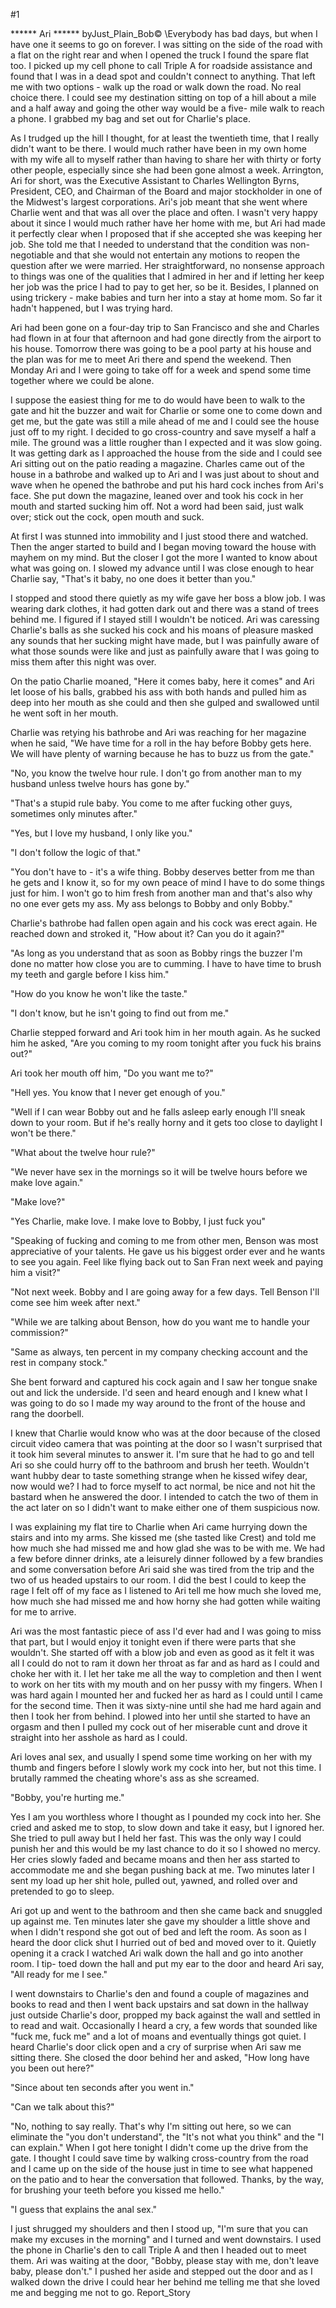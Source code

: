 #1 

 

 ****** Ari ****** byJust_Plain_Bob© \Everybody has bad days, but when I have one it seems to go on forever. I was sitting on the side of the road with a flat on the right rear and when I opened the truck I found the spare flat too. I picked up my cell phone to call Triple A for roadside assistance and found that I was in a dead spot and couldn't connect to anything. That left me with two options - walk up the road or walk down the road. No real choice there. I could see my destination sitting on top of a hill about a mile and a half away and going the other way would be a five- mile walk to reach a phone. I grabbed my bag and set out for Charlie's place. 

 As I trudged up the hill I thought, for at least the twentieth time, that I really didn't want to be there. I would much rather have been in my own home with my wife all to myself rather than having to share her with thirty or forty other people, especially since she had been gone almost a week. Arrington, Ari for short, was the Executive Assistant to Charles Wellington Byrns, President, CEO, and Chairman of the Board and major stockholder in one of the Midwest's largest corporations. Ari's job meant that she went where Charlie went and that was all over the place and often. I wasn't very happy about it since I would much rather have her home with me, but Ari had made it perfectly clear when I proposed that if she accepted she was keeping her job. She told me that I needed to understand that the condition was non-negotiable and that she would not entertain any motions to reopen the question after we were married. Her straightforward, no nonsense approach to things was one of the qualities that I admired in her and if letting her keep her job was the price I had to pay to get her, so be it. Besides, I planned on using trickery - make babies and turn her into a stay at home mom. So far it hadn't happened, but I was trying hard. 

 Ari had been gone on a four-day trip to San Francisco and she and Charles had flown in at four that afternoon and had gone directly from the airport to his house. Tomorrow there was going to be a pool party at his house and the plan was for me to meet Ari there and spend the weekend. Then Monday Ari and I were going to take off for a week and spend some time together where we could be alone. 

 I suppose the easiest thing for me to do would have been to walk to the gate and hit the buzzer and wait for Charlie or some one to come down and get me, but the gate was still a mile ahead of me and I could see the house just off to my right. I decided to go cross-country and save myself a half a mile. The ground was a little rougher than I expected and it was slow going. It was getting dark as I approached the house from the side and I could see Ari sitting out on the patio reading a magazine. Charles came out of the house in a bathrobe and walked up to Ari and I was just about to shout and wave when he opened the bathrobe and put his hard cock inches from Ari's face. She put down the magazine, leaned over and took his cock in her mouth and started sucking him off. Not a word had been said, just walk over; stick out the cock, open mouth and suck. 

 At first I was stunned into immobility and I just stood there and watched. Then the anger started to build and I began moving toward the house with mayhem on my mind. But the closer I got the more I wanted to know about what was going on. I slowed my advance until I was close enough to hear Charlie say, "That's it baby, no one does it better than you." 

 I stopped and stood there quietly as my wife gave her boss a blow job. I was wearing dark clothes, it had gotten dark out and there was a stand of trees behind me. I figured if I stayed still I wouldn't be noticed. Ari was caressing Charlie's balls as she sucked his cock and his moans of pleasure masked any sounds that her sucking might have made, but I was painfully aware of what those sounds were like and just as painfully aware that I was going to miss them after this night was over. 

 On the patio Charlie moaned, "Here it comes baby, here it comes" and Ari let loose of his balls, grabbed his ass with both hands and pulled him as deep into her mouth as she could and then she gulped and swallowed until he went soft in her mouth. 

 Charlie was retying his bathrobe and Ari was reaching for her magazine when he said, "We have time for a roll in the hay before Bobby gets here. We will have plenty of warning because he has to buzz us from the gate." 

 "No, you know the twelve hour rule. I don't go from another man to my husband unless twelve hours has gone by." 

 "That's a stupid rule baby. You come to me after fucking other guys, sometimes only minutes after." 

 "Yes, but I love my husband, I only like you." 

 "I don't follow the logic of that." 

 "You don't have to - it's a wife thing. Bobby deserves better from me than he gets and I know it, so for my own peace of mind I have to do some things just for him. I won't go to him fresh from another man and that's also why no one ever gets my ass. My ass belongs to Bobby and only Bobby." 

 Charlie's bathrobe had fallen open again and his cock was erect again. He reached down and stroked it, "How about it? Can you do it again?" 

 "As long as you understand that as soon as Bobby rings the buzzer I'm done no matter how close you are to cumming. I have to have time to brush my teeth and gargle before I kiss him." 

 "How do you know he won't like the taste." 

 "I don't know, but he isn't going to find out from me." 

 Charlie stepped forward and Ari took him in her mouth again. As he sucked him he asked, "Are you coming to my room tonight after you fuck his brains out?" 

 Ari took her mouth off him, "Do you want me to?" 

 "Hell yes. You know that I never get enough of you." 

 "Well if I can wear Bobby out and he falls asleep early enough I'll sneak down to your room. But if he's really horny and it gets too close to daylight I won't be there." 

 "What about the twelve hour rule?" 

 "We never have sex in the mornings so it will be twelve hours before we make love again." 

 "Make love?" 

 "Yes Charlie, make love. I make love to Bobby, I just fuck you" 

 "Speaking of fucking and coming to me from other men, Benson was most appreciative of your talents. He gave us his biggest order ever and he wants to see you again. Feel like flying back out to San Fran next week and paying him a visit?" 

 "Not next week. Bobby and I are going away for a few days. Tell Benson I'll come see him week after next." 

 "While we are talking about Benson, how do you want me to handle your commission?" 

 "Same as always, ten percent in my company checking account and the rest in company stock." 

 She bent forward and captured his cock again and I saw her tongue snake out and lick the underside. I'd seen and heard enough and I knew what I was going to do so I made my way around to the front of the house and rang the doorbell. 

 I knew that Charlie would know who was at the door because of the closed circuit video camera that was pointing at the door so I wasn't surprised that it took him several minutes to answer it. I'm sure that he had to go and tell Ari so she could hurry off to the bathroom and brush her teeth. Wouldn't want hubby dear to taste something strange when he kissed wifey dear, now would we? I had to force myself to act normal, be nice and not hit the bastard when he answered the door. I intended to catch the two of them in the act later on so I didn't want to make either one of them suspicious now. 

 I was explaining my flat tire to Charlie when Ari came hurrying down the stairs and into my arms. She kissed me (she tasted like Crest) and told me how much she had missed me and how glad she was to be with me. We had a few before dinner drinks, ate a leisurely dinner followed by a few brandies and some conversation before Ari said she was tired from the trip and the two of us headed upstairs to our room. I did the best I could to keep the rage I felt off of my face as I listened to Ari tell me how much she loved me, how much she had missed me and how horny she had gotten while waiting for me to arrive. 

 Ari was the most fantastic piece of ass I'd ever had and I was going to miss that part, but I would enjoy it tonight even if there were parts that she wouldn't. She started off with a blow job and even as good as it felt it was all I could do not to ram it down her throat as far and as hard as I could and choke her with it. I let her take me all the way to completion and then I went to work on her tits with my mouth and on her pussy with my fingers. When I was hard again I mounted her and fucked her as hard as I could until I came for the second time. Then it was sixty-nine until she had me hard again and then I took her from behind. I plowed into her until she started to have an orgasm and then I pulled my cock out of her miserable cunt and drove it straight into her asshole as hard as I could. 

 Ari loves anal sex, and usually I spend some time working on her with my thumb and fingers before I slowly work my cock into her, but not this time. I brutally rammed the cheating whore's ass as she screamed. 

 "Bobby, you're hurting me." 

 Yes I am you worthless whore I thought as I pounded my cock into her. She cried and asked me to stop, to slow down and take it easy, but I ignored her. She tried to pull away but I held her fast. This was the only way I could punish her and this would be my last chance to do it so I showed no mercy. Her cries slowly faded and became moans and then her ass started to accommodate me and she began pushing back at me. Two minutes later I sent my load up her shit hole, pulled out, yawned, and rolled over and pretended to go to sleep. 

 Ari got up and went to the bathroom and then she came back and snuggled up against me. Ten minutes later she gave my shoulder a little shove and when I didn't respond she got out of bed and left the room. As soon as I heard the door click shut I hurried out of bed and moved over to it. Quietly opening it a crack I watched Ari walk down the hall and go into another room. I tip- toed down the hall and put my ear to the door and heard Ari say, "All ready for me I see." 

 I went downstairs to Charlie's den and found a couple of magazines and books to read and then I went back upstairs and sat down in the hallway just outside Charlie's door, propped my back against the wall and settled in to read and wait. Occasionally I heard a cry, a few words that sounded like "fuck me, fuck me" and a lot of moans and eventually things got quiet. I heard Charlie's door click open and a cry of surprise when Ari saw me sitting there. She closed the door behind her and asked, "How long have you been out here?" 

 "Since about ten seconds after you went in." 

 "Can we talk about this?" 

 "No, nothing to say really. That's why I'm sitting out here, so we can eliminate the "you don't understand", the "It's not what you think" and the "I can explain." When I got here tonight I didn't come up the drive from the gate. I thought I could save time by walking cross-country from the road and I came up on the side of the house just in time to see what happened on the patio and to hear the conversation that followed. Thanks, by the way, for brushing your teeth before you kissed me hello." 

 "I guess that explains the anal sex." 

 I just shrugged my shoulders and then I stood up, "I'm sure that you can make my excuses in the morning" and I turned and went downstairs. I used the phone in Charlie's den to call Triple A and then I headed out to meet them. Ari was waiting at the door, "Bobby, please stay with me, don't leave baby, please don't." I pushed her aside and stepped out the door and as I walked down the drive I could hear her behind me telling me that she loved me and begging me not to go. Report_Story 
